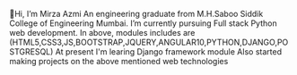 👋Hi, I’m Mirza Azmi
An engineering graduate from M.H.Saboo Siddik College of Engineering Mumbai.
I’m currently pursuing Full stack Python web development.
In above, modules includes are (HTML5,CSS3,JS,BOOTSTRAP,JQUERY,ANGULAR10,PYTHON,DJANGO,POSTGRESQL)
At present I'm learing Django framework module
Also started making projects on the above mentioned web technologies



